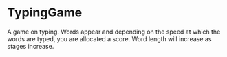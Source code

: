 # TypingGame
A game on typing. Words appear and depending on the speed at which the words are typed, you are allocated a score. Word length will increase as stages increase.
